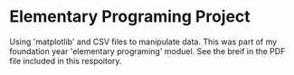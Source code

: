 # Elementary Programing Project
Using 'matplotlib' and CSV files to manipulate data. This was part of my foundation year 'elementary programing' moduel.
See the breif in the PDF file included in this respoitory.
